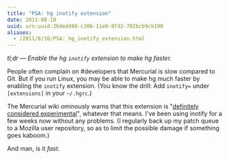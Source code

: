 ```yaml
---
title: "PSA: hg inotify extension"
date: 2011-08-10
uuid: urn:uuid:26ded498-c306-11e0-8fd2-782bcb9cb190
aliases:
  - /2011/8/10/PSA:_hg_inotify_extension.html
---
```


*tl;dr &mdash; Enable the hg `inotify` extension to make hg faster.*

People often complain on #developers that Mercurial is slow compared to Git.
But if you run Linux, you may be able to make hg much faster by enabling the
`inotify` extension.  (You know the drill: Add `inotify=` under `[extensions]`
in your `~/.hgrc`.)

The Mercurial wiki ominously warns that this extension is
"[definitely considered experimental][inotify-wiki]", whatever that means.
I've been using inotify for a few weeks now without any problems.  (I regularly
back up my patch queue to a Mozilla user repository, so as to limit the
possible damage if something goes kaboom.)

And man, is it *fast*.

[inotify-wiki]: http://mercurial.selenic.com/wiki/InotifyExtension
